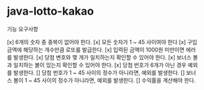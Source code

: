 # java-lotto-kakao

기능 요구사항

[x] 6개의 숫자 중 중복이 없어야 한다.
[x] 모든 숫자가 1 ~ 45 사이여야 한다
[x] 구입 금액에 해당하는 개수만큼 로또를 발급한다.
[x] 입력된 금액이 1000원 미만이면 에러를 발생한다.
[x] 당첨 변호와 몇 개가 일치하는지 확인할 수 있어야 한다.
[x] 보너스 볼과 일치하는 볼이 있는지 확인할 수 있어야 한다.
[x] 당첨 번호가 6개가 아닌 경우 예외를 발생한다.
[] 당첨 번호가 1 ~ 45 사이의 정수가 아니라면, 예외를 발생한다.
[] 보너스 볼이 1 ~ 45 사이의 정수가 아니라면, 예외를 발생한다.
[] 수익률을 계산해야 한다.